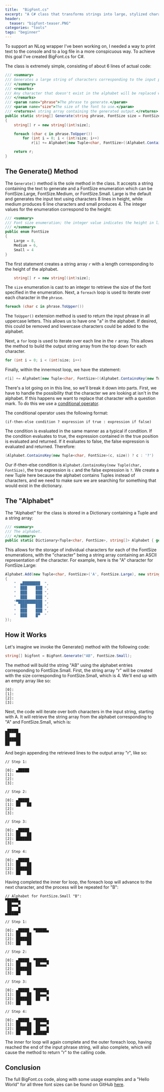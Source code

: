 ```yaml
---
title:  "BigFont.cs"
excerpt: "A C# class that transforms strings into large, stylized characters."
header:
  teaser: "bigfont-teaser.PNG"
categories: "tools"
tags: "beginner"
---
```


To support an NLog wrapper I've been working on, I needed a way to print text to the console and to a log file in a more conspicuous way.  To achieve this goal I've created BigFont.cs for C#.

The class is extremely simple, consisting of about 6 lines of actual code:

```c#
/// <summary>
/// Generates a large string of characters corresponding to the input phrase.
/// </summary>
/// <remarks>
/// Any character that doesn't exist in the alphabet will be replaced with a question mark.
/// </remarks>
/// <param name="phrase">The phrase to generate.</param>
/// <param name="size">The size of the font to use.</param>
/// <returns>A string array containing the generated output.</returns>
public static string[] Generate(string phrase, FontSize size = FontSize.Large)
{
    string[] r = new string[(int)size];

    foreach (char c in phrase.ToUpper())
        for (int i = 0; i < (int)size; i++)
            r[i] += Alphabet[new Tuple<char, FontSize>((Alphabet.ContainsKey(new Tuple<char, FontSize>(c, size)) ? c : '?'), size)][i];

    return r;
}
```

## The Generate() Method

The ```Generate()``` method is the sole method in the class.  It accepts a string containing the text to generate and a FontSize enumeration which can be FontSize.Large, FontSize.Medium, or FontSize.Small.  Large is the default and generates the input text using characters 8 lines in height, while medium produces 6 line characters and small produces 4.  The integer values for the enumeration correspond to the height:

```c#
/// <summary>
/// Font size enumeration; the integer value indicates the height in lines
/// </summary>
public enum FontSize
{
    Large = 8,
    Medium = 6,
    Small = 4
}
```

The first statement creates a string array ```r``` with a length corresponding to the height of the alphabet.

```c#
    string[] r = new string[(int)size];
```

The ```size``` enumeration is cast to an integer to retrieve the size of the font specified in the enumeration.  Next, a ```foreach``` loop is used to iterate over each character in the ```phrase```.

```c#
foreach (char c in phrase.ToUpper())
```

The ```ToUpper()``` extension method is used to return the input phrase in all uppercase letters.  This allows us to have one "a" in the alphabet.  If desired, this could be removed and lowercase characters could be added to the alphabet.

Next, a ```for``` loop is used to iterate over each line in the ```r``` array.  This allows the method to build the output string array from the top down for each character.

```c#
for (int i = 0; i < (int)size; i++)
```

Finally, within the innermost loop, we have the statement:

```c#
r[i] += Alphabet[new Tuple<char, FontSize>((Alphabet.ContainsKey(new Tuple<char, FontSize>(c, size)) ? c : '?'), size)][i];
```

There's a lot going on in this line, so we'll break it down into parts.  First, we have to handle the possibility that the character we are looking at isn't in the alphabet.  If this happens we want to replace that character with a question mark.  To do this we use a [conditional operator](https://msdn.microsoft.com/en-us/library/ty67wk28.aspx).

The conditional operator uses the following format:

```(if-then-else condition ? expression if true : expression if false)```

The condition is evaluated in the same manner as a typical if condition.  If the condition evaluates to true, the expression contained in the true position is evaluated and returned.  If it evaluates to false, the false expression is evaluated and returned.  Therefore:

```c#
(Alphabet.ContainsKey(new Tuple<char, FontSize>(c, size)) ? c : '?')
```

Our if-then-else condition is ```Alphabet.ContainsKey(new Tuple(char, FontSize)```, the true expression is ```c``` and the false expression is ```?```.  We create a new Tuple here because the alphabet contains Tuples instead of characters, and we need to make sure we are searching for something that would exist in the dictionary.

## The "Alphabet"

The "Alphabet" for the class is stored in a Dictionary containing a Tuple and a string array:

```c#
/// <summary>
/// The alphabet.
/// </summary>
public static Dictionary<Tuple<char, FontSize>, string[]> Alphabet { get; private set; }
```

This allows for the storage of individual characters for each of the FontSize enumerations, with the "character" being a string array containing an ASCII representation of the character.  For example, here is the "A" character for FontSize.Large:

```c#
Alphabet.Add(new Tuple<char, FontSize>('A', FontSize.Large), new string[]
{
    "  ▄████████  ",
    "  ███    ███ ",
    "  ███    ███ ",
    "  ███    ███ ",
    "▀███████████ ",
    "  ███    ███ ",
    "  ███    ███ ",
    "  ███    █▀  "
});
```

## How it Works

Let's imagine we invoke the Generate() method with the following code:

```c#
string[] bigfont = BigFont.Generate("AB", FontSize.Small);
```

The method will build the string "AB" using the alphabet entries corresponding to FontSize.Small.  First, the string array "r" will be created with the size corresponding to FontSize.Small, which is 4.  We'll end up with an empty array like so:

```
[0]:
[1]:
[2]:
[3]:
```

Next, the code will iterate over both characters in the input string, starting with A.  It will retrieve the string array from the alphabet corresponding to "A" and FontSize.Small, which is:

```
▄█████  
██   ██ 
███████ 
██   ██ 
```

And begin appending the retrieved lines to the output array "r", like so:

```
// Step 1:

[0]: ▄█████  
[1]:
[2]:
[3]:

// Step 2:

[0]: ▄█████  
[1]: ██   ██ 
[2]:
[3]:

// Step 3:

[0]: ▄█████  
[1]: ██   ██ 
[2]: ███████ 
[3]:

// Step 4:

[0]: ▄█████  
[1]: ██   ██ 
[2]: ███████ 
[3]: ██   ██ 

```

Having completed the inner for loop, the foreach loop will advance to the next character, and the process will be repeated for "B":

```
// Alphabet for FontSize.Small "B":
▀█████▄ 
 ██▄▄▄▀ 
 ██   █ 
▄█████▀ 

// Step 1:

[0]: ▄█████  ▀█████▄ 
[1]: ██   ██ 
[2]: ███████ 
[3]: ██   ██ 

// Step 2:

[0]: ▄█████  ▀█████▄ 
[1]: ██   ██  ██▄▄▄▀ 
[2]: ███████
[3]: ██   ██ 

// Step 3:

[0]: ▄█████  ▀█████▄ 
[1]: ██   ██  ██▄▄▄▀ 
[2]: ███████  ██   █ 
[3]: ██   ██ 

// Step 4:

[0]: ▄█████  ▀█████▄ 
[1]: ██   ██  ██▄▄▄▀ 
[2]: ███████  ██   █ 
[3]: ██   ██ ▄█████▀ 
```

The inner for loop will again complete and the outer foreach loop, having reached the end of the input phrase string, will also complete, which will cause the method to return "r" to the calling code.

## Conclusion

The full BigFont.cs code, along with some usage examples and a "Hello World" for all three font sizes can be found on GitHub [here](https://github.com/jpdillingham/BigFont).
